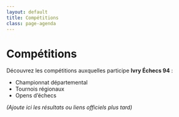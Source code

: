 ```yaml
---
layout: default
title: Compétitions
class: page-agenda
---
```


# Compétitions

Découvrez les compétitions auxquelles participe **Ivry Échecs 94** :

- Championnat départemental  
- Tournois régionaux  
- Opens d’échecs  

*(Ajoute ici les résultats ou liens officiels plus tard)*  
